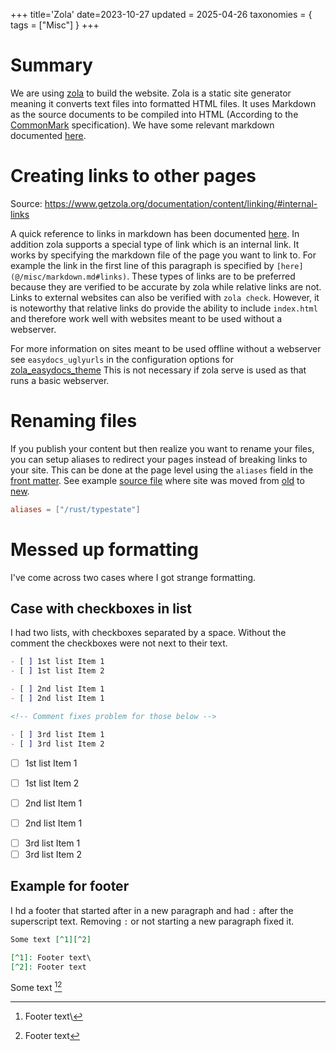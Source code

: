 +++
title='Zola'
date=2023-10-27
updated = 2025-04-26
taxonomies = { tags = ["Misc"] }
+++

# Summary

We are using [zola](https://www.getzola.org/) to build the website.
Zola is a static site generator meaning it converts text files into formatted HTML files.
It uses Markdown as the source documents to be compiled into HTML (According to the [CommonMark](https://commonmark.org/help) specification).
We have some relevant markdown documented [here](@/misc/markdown.md).

# Creating links to other pages

Source: <https://www.getzola.org/documentation/content/linking/#internal-links>

A quick reference to links in markdown has been documented [here](@/misc/markdown.md#links).
In addition zola supports a special type of link which is an internal link.
It works by specifying the markdown file of the page you want to link to.
For example the link in the first line of this paragraph is specified by `[here](@/misc/markdown.md#links)`.
These types of links are to be preferred because they are verified to be accurate by zola while relative links are not.
Links to external websites can also be verified with `zola check`.
However, it is noteworthy that relative links do provide the ability to include `index.html` and therefore work well
with websites meant to be used without a webserver.

For more information on sites meant to be used offline without a webserver see `easydocs_uglyurls` in the configuration options for [zola_easydocs_theme](https://github.com/codeandmedia/zola_easydocs_theme#provided-configurations-options)
This is not necessary if zola serve is used as that runs a basic webserver.

# Renaming files

If you publish your content but then realize you want to rename your files, you can setup aliases to redirect your pages instead of breaking links to your site.
This can be done at the page level using the `aliases` field in the [front matter](https://www.getzola.org/documentation/content/page/#front-matter). See example [source file](https://github.com/c-git/c-git.github.io/blob/main/content/rust/pattern_typestate.md?plain=1) where site was moved from [old](https://c-git.github.io/rust/typestate/) to [new](https://c-git.github.io/rust/pattern-typestate/).

```toml
aliases = ["/rust/typestate"]
```

# Messed up formatting

I've come across two cases where I got strange formatting.

## Case with checkboxes in list

I had two lists, with checkboxes separated by a space.
Without the comment the checkboxes were not next to their text.

```markdown
- [ ] 1st list Item 1
- [ ] 1st list Item 2

- [ ] 2nd list Item 1
- [ ] 2nd list Item 1

<!-- Comment fixes problem for those below -->

- [ ] 3rd list Item 1
- [ ] 3rd list Item 2
```

- [ ] 1st list Item 1
- [ ] 1st list Item 2

- [ ] 2nd list Item 1
- [ ] 2nd list Item 1

<!-- Comment fixes problem for those below -->

- [ ] 3rd list Item 1
- [ ] 3rd list Item 2

## Example for footer

I hd a footer that started after in a new paragraph and had `:` after the superscript text.
Removing `:` or not starting a new paragraph fixed it.

```markdown
Some text [^1][^2]

[^1]: Footer text\
[^2]: Footer text
```

Some text [^1][^2]

[^1]: Footer text\
[^2]: Footer text
